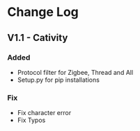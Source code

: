 # Change Log
## V1.1 - Cativity
### Added
- Protocol filter for Zigbee, Thread and All
- Setup.py for pip installations
### Fix
- Fix character error
- Fix Typos
